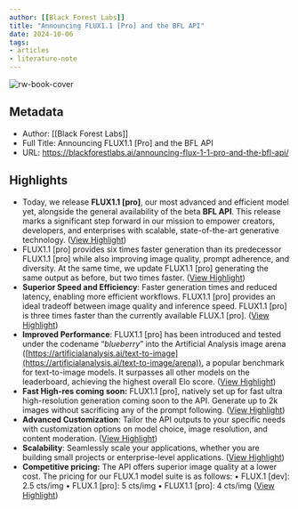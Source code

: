 ```yaml
---
author: [[Black Forest Labs]]
title: "Announcing FLUX1.1 [Pro] and the BFL API"
date: 2024-10-06
tags: 
- articles
- literature-note
---
```

![rw-book-cover](https://blackforestlabs.ai/wp-content/uploads/2024/10/1290644213569945673_1.jpg)

## Metadata
- Author: [[Black Forest Labs]]
- Full Title: Announcing FLUX1.1 [Pro] and the BFL API
- URL: https://blackforestlabs.ai/announcing-flux-1-1-pro-and-the-bfl-api/

## Highlights
- Today, we release **FLUX1.1 [pro]**, our most advanced and efficient model yet, alongside the general availability of the beta **BFL API**. This release marks a significant step forward in our mission to empower creators, developers, and enterprises with scalable, state-of-the-art generative technology. ([View Highlight](https://read.readwise.io/read/01j9h8yn1enpw9cf3m4hbmr0mj))
- FLUX1.1 [pro] provides six times faster generation than its predecessor FLUX1.1 [pro] while also improving image quality, prompt adherence, and diversity. At the same time, we update FLUX1.1 [pro] generating the same output as before, but two times faster. ([View Highlight](https://read.readwise.io/read/01j9h8ypyr6yr9xqr0m0a0fq0j))
- **Superior Speed and Efficiency**: Faster generation times and reduced latency, enabling more efficient workflows. FLUX1.1 [pro] provides an ideal tradeoff between image quality and inference speed. FLUX1.1 [pro] is three times faster than the currently available FLUX.1 [pro]. ([View Highlight](https://read.readwise.io/read/01j9h8yscs82hkkayq0dcj1g96))
- **Improved Performance**: FLUX1.1 [pro] has been introduced and tested under the codename “*blueberry*” into the Artificial Analysis image arena ([https://artificialanalysis.ai/text-to-image](https://artificialanalysis.ai/text-to-image/arena)), a popular benchmark for text-to-image models. It surpasses all other models on the leaderboard, achieving the highest overall Elo score. ([View Highlight](https://read.readwise.io/read/01j9h8ytn9drbdqt83hr81nkvr))
- **Fast High-res coming soon:** FLUX1.1 [pro], natively set up for fast ultra high-resolution generation coming soon to the API. Generate up to 2k images without sacrificing any of the prompt following. ([View Highlight](https://read.readwise.io/read/01j9h8z023bkatr2ybnz56xb3g))
- **Advanced Customization**: Tailor the API outputs to your specific needs with customization options on model choice, image resolution, and content moderation. ([View Highlight](https://read.readwise.io/read/01j9h8z8cxaz6x0mpb3mv4d2qr))
- **Scalability**: Seamlessly scale your applications, whether you are building small projects or enterprise-level applications. ([View Highlight](https://read.readwise.io/read/01j9h8zbns6q27rmpabr39s5e3))
- **Competitive pricing:** The API offers superior image quality at a lower cost. The pricing for our FLUX.1 model suite is as follows:
  • FLUX.1 [dev]: 2.5 cts/img
  • FLUX.1 [pro]: 5 cts/img
  • FLUX1.1 [pro]: 4 cts/img ([View Highlight](https://read.readwise.io/read/01j9h8zgxy67exry3g0byrsq79))
